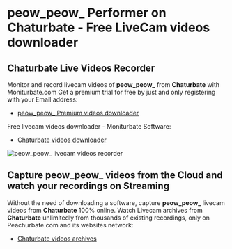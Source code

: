 # peow_peow_ Performer on Chaturbate - Free LiveCam videos downloader

## Chaturbate Live Videos Recorder

Monitor and record livecam videos of **peow_peow_** from **Chaturbate** with Moniturbate.com
Get a premium trial for free by just and only registering with your Email address:
* [peow_peow_ Premium videos downloader](https://moniturbate.com/request-demo-licence-key.html)

Free livecam videos downloader - Moniturbate Software:
* [Chaturbate videos downloader](https://moniturbate.com/moniturbate-download-software.html)

![peow_peow_ livecam videos recorder](https://peachurnet.com/templates/moniturbate-software.png)


## Capture peow_peow_ videos from the Cloud and watch your recordings on Streaming

Without the need of downloading a software, capture **peow_peow_** livecam videos from **Chaturbate** 100% online.
Watch Livecam archives from **Chaturbate** unlimitedly from thousands of existing recordings, only on Peachurbate.com and its websites network:
* [Chaturbate videos archives](https://peachurnet.com/)